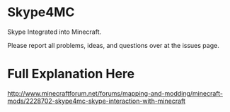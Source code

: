 Skype4MC
========

Skype Integrated into Minecraft.

Please report all problems, ideas, and questions over at the issues page.

Full Explanation Here
================
http://www.minecraftforum.net/forums/mapping-and-modding/minecraft-mods/2228702-skype4mc-skype-interaction-with-minecraft
